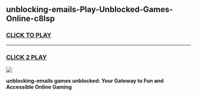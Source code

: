 
## unblocking-emails-Play-Unblocked-Games-Online-c8lsp
<h3>
<a href="https://premium76.site?title=unblocking-emails&ref=25A">CLICK TO PLAY</a></h3>
<hr>

<h3>
<a href="https://premium76.site?title=unblocking-emails&ref=25A">CLICK 2 PLAY</a>
  
</h3>

<a href="https://premium76.site?title=unblocking-emails&ref=25A"><img src="https://clearcache.store/games.png"></a>


**unblocking-emails games unblocked: Your Gateway to Fun and Accessible Online Gaming**

